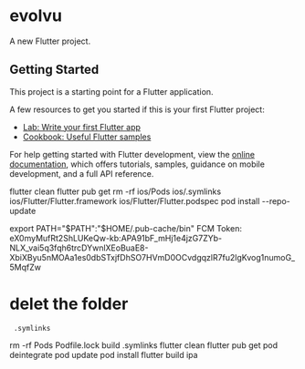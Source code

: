# evolvu

A new Flutter project.

## Getting Started

This project is a starting point for a Flutter application.

A few resources to get you started if this is your first Flutter project:

- [Lab: Write your first Flutter app](https://docs.flutter.dev/get-started/codelab)
- [Cookbook: Useful Flutter samples](https://docs.flutter.dev/cookbook)

For help getting started with Flutter development, view the
[online documentation](https://docs.flutter.dev/), which offers tutorials,
samples, guidance on mobile development, and a full API reference.

flutter clean
flutter pub get
rm -rf ios/Pods ios/.symlinks ios/Flutter/Flutter.framework ios/Flutter/Flutter.podspec
pod install --repo-update


 export PATH="$PATH":"$HOME/.pub-cache/bin"
 FCM Token: eX0myMufRt2ShLUKeQw-kb:APA91bF_mHj1e4jzG7ZYb-NLX_vai5q3fqh6trcDYwnlXEoBuaE8-XbiXByu5nMOAa1es0dbSTxjfDhSO7HVmD0OCvdgqzlR7fu2lgKvog1numoG_5MqfZw
   

   # delet the folder
     .symlinks
     


rm -rf Pods Podfile.lock build .symlinks
flutter clean
flutter pub get
pod deintegrate
pod update
pod install
flutter build ipa
